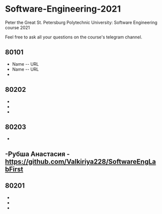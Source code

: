 # Software-Engineering-2021
Peter the Great St. Petersburg Polytechnic University: Software Engineering course 2021

Feel free to ask all your questions on the course's telegram channel.

## 80101

- Name -- URL
- Name -- URL
-

## 80202

-
-
-

## 80203

-
-Рубша Анастасия - https://github.com/Valkiriya228/SoftwareEngLabFirst
-

## 80201

-
-
-
